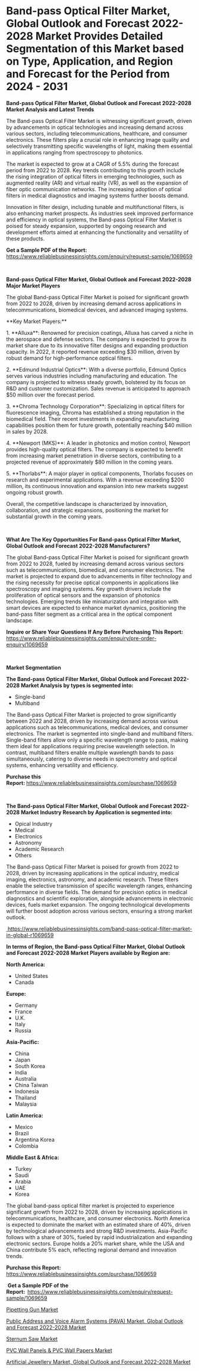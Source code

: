 <p><h1>Band-pass Optical Filter Market, Global Outlook and Forecast 2022-2028 Market Provides Detailed Segmentation of this Market based on Type, Application, and Region and Forecast for the Period from 2024 - 2031</h1></p><p><strong>Band-pass Optical Filter Market, Global Outlook and Forecast 2022-2028 Market Analysis and Latest Trends</strong></p>
<p><p>The Band-pass Optical Filter Market is witnessing significant growth, driven by advancements in optical technologies and increasing demand across various sectors, including telecommunications, healthcare, and consumer electronics. These filters play a crucial role in enhancing image quality and selectively transmitting specific wavelengths of light, making them essential in applications ranging from spectroscopy to photonics.</p><p>The market is expected to grow at a CAGR of 5.5% during the forecast period from 2022 to 2028. Key trends contributing to this growth include the rising integration of optical filters in emerging technologies, such as augmented reality (AR) and virtual reality (VR), as well as the expansion of fiber optic communication networks. The increasing adoption of optical filters in medical diagnostics and imaging systems further boosts demand.</p><p>Innovation in filter design, including tunable and multifunctional filters, is also enhancing market prospects. As industries seek improved performance and efficiency in optical systems, the Band-pass Optical Filter Market is poised for steady expansion, supported by ongoing research and development efforts aimed at enhancing the functionality and versatility of these products.</p></p>
<p><strong>Get a Sample PDF of the Report:&nbsp;</strong> <a href="https://www.reliablebusinessinsights.com/enquiry/request-sample/1069659">https://www.reliablebusinessinsights.com/enquiry/request-sample/1069659</a></p>
<p>&nbsp;</p>
<p><strong>Band-pass Optical Filter Market, Global Outlook and Forecast 2022-2028 Major Market Players</strong></p>
<p><p>The global Band-pass Optical Filter Market is poised for significant growth from 2022 to 2028, driven by increasing demand across applications in telecommunications, biomedical devices, and advanced imaging systems. </p><p>**Key Market Players:**</p><p>1. **Alluxa**: Renowned for precision coatings, Alluxa has carved a niche in the aerospace and defense sectors. The company is expected to grow its market share due to its innovative filter designs and expanding production capacity. In 2022, it reported revenue exceeding $30 million, driven by robust demand for high-performance optical filters.</p><p>2. **Edmund Industrial Optics**: With a diverse portfolio, Edmund Optics serves various industries including manufacturing and education. The company is projected to witness steady growth, bolstered by its focus on R&D and customer customization. Sales revenue is anticipated to approach $50 million over the forecast period.</p><p>3. **Chroma Technology Corporation**: Specializing in optical filters for fluorescence imaging, Chroma has established a strong reputation in the biomedical field. Their recent investments in expanding manufacturing capabilities position them for future growth, potentially reaching $40 million in sales by 2028.</p><p>4. **Newport (MKS)**: A leader in photonics and motion control, Newport provides high-quality optical filters. The company is expected to benefit from increasing market penetration in diverse sectors, contributing to a projected revenue of approximately $80 million in the coming years.</p><p>5. **Thorlabs**: A major player in optical components, Thorlabs focuses on research and experimental applications. With a revenue exceeding $200 million, its continuous innovation and expansion into new markets suggest ongoing robust growth.</p><p>Overall, the competitive landscape is characterized by innovation, collaboration, and strategic expansions, positioning the market for substantial growth in the coming years.</p></p>
<p>&nbsp;</p>
<p><strong>What Are The Key Opportunities For Band-pass Optical Filter Market, Global Outlook and Forecast 2022-2028 Manufacturers?</strong></p>
<p><p>The global Band-pass Optical Filter Market is poised for significant growth from 2022 to 2028, fueled by increasing demand across various sectors such as telecommunications, biomedical, and consumer electronics. The market is projected to expand due to advancements in filter technology and the rising necessity for precise optical components in applications like spectroscopy and imaging systems. Key growth drivers include the proliferation of optical sensors and the expansion of photonics technologies. Emerging trends like miniaturization and integration with smart devices are expected to enhance market dynamics, positioning the band-pass filter segment as a critical area in the optical component landscape.</p></p>
<p><strong>Inquire or Share Your Questions If Any Before Purchasing This Report:</strong> <a href="https://www.reliablebusinessinsights.com/enquiry/pre-order-enquiry/1069659">https://www.reliablebusinessinsights.com/enquiry/pre-order-enquiry/1069659</a></p>
<p>&nbsp;</p>
<p><strong>Market Segmentation</strong></p>
<p><strong>The Band-pass Optical Filter Market, Global Outlook and Forecast 2022-2028 Market Analysis by types is segmented into:</strong></p>
<p><ul><li>Single-band</li><li>Multiband</li></ul></p>
<p><p>The Band-pass Optical Filter Market is projected to grow significantly between 2022 and 2028, driven by increasing demand across various applications such as telecommunications, medical devices, and consumer electronics. The market is segmented into single-band and multiband filters. Single-band filters allow only a specific wavelength range to pass, making them ideal for applications requiring precise wavelength selection. In contrast, multiband filters enable multiple wavelength bands to pass simultaneously, catering to diverse needs in spectrometry and optical systems, enhancing versatility and efficiency.</p></p>
<p><strong>Purchase this Report:&nbsp;</strong><a href="https://www.reliablebusinessinsights.com/purchase/1069659">https://www.reliablebusinessinsights.com/purchase/1069659</a></p>
<p>&nbsp;</p>
<p><strong>The Band-pass Optical Filter Market, Global Outlook and Forecast 2022-2028 Market Industry Research by Application is segmented into:</strong></p>
<p><ul><li>Opical Industry</li><li>Medical</li><li>Electronics</li><li>Astronomy</li><li>Academic Research</li><li>Others</li></ul></p>
<p><p>The Band-pass Optical Filter Market is poised for growth from 2022 to 2028, driven by increasing applications in the optical industry, medical imaging, electronics, astronomy, and academic research. These filters enable the selective transmission of specific wavelength ranges, enhancing performance in diverse fields. The demand for precision optics in medical diagnostics and scientific exploration, alongside advancements in electronic devices, fuels market expansion. The ongoing technological developments will further boost adoption across various sectors, ensuring a strong market outlook.</p></p>
<p><a href="https://www.reliablebusinessinsights.com/band-pass-optical-filter-market-in-global-r1069659">&nbsp;https://www.reliablebusinessinsights.com/band-pass-optical-filter-market-in-global-r1069659</a></p>
<p><strong>In terms of Region, the Band-pass Optical Filter Market, Global Outlook and Forecast 2022-2028 Market Players available by Region are:</strong></p>
<p>
    <p> <strong> North America: </strong>
        <ul>
            <li>United States</li>
            <li>Canada</li>
        </ul>
        </p> 
    <p> <strong> Europe: </strong>
        <ul>
            <li>Germany</li>
            <li>France</li>
            <li>U.K.</li>
            <li>Italy</li>
            <li>Russia</li>
        </ul>
        </p> 
    <p> <strong> Asia-Pacific: </strong>
        <ul>
            <li>China</li>
            <li>Japan</li>
            <li>South Korea</li>
            <li>India</li>
            <li>Australia</li>
            <li>China Taiwan</li>
            <li>Indonesia</li>
            <li>Thailand</li>
            <li>Malaysia</li>
        </ul>
        </p> 
    <p> <strong> Latin America: </strong>
        <ul>
            <li>Mexico</li>
            <li>Brazil</li>
            <li>Argentina Korea</li>
            <li>Colombia</li>
        </ul>
        </p> 
    <p> <strong> Middle East & Africa: </strong>
        <ul>
            <li>Turkey</li>
            <li>Saudi</li>
            <li>Arabia</li>
            <li>UAE</li>
            <li>Korea</li>
        </ul>
    </p>
    </p>
<p><p>The global band-pass optical filter market is projected to experience significant growth from 2022 to 2028, driven by increasing applications in telecommunications, healthcare, and consumer electronics. North America is expected to dominate the market with an estimated share of 40%, driven by technological advancements and strong R&D investments. Asia-Pacific follows with a share of 30%, fueled by rapid industrialization and expanding electronic sectors. Europe holds a 20% market share, while the USA and China contribute 5% each, reflecting regional demand and innovation trends.</p></p>
<p><strong>Purchase this Report: </strong><a href="https://www.reliablebusinessinsights.com/purchase/1069659">https://www.reliablebusinessinsights.com/purchase/1069659</a></p>
<p>&nbsp;<strong>Get a Sample PDF of the Report:&nbsp;&nbsp;</strong><a href="https://www.reliablebusinessinsights.com/enquiry/request-sample/1069659">https://www.reliablebusinessinsights.com/enquiry/request-sample/1069659</a></p>
<p><strong></strong></p>
<p><p><a href="https://www.linkedin.com/pulse/pipetting-gun-market-share-size-trends-industry-analysis-eqnte?trackingId=zJaYCRFzRm6Ep2eJpTQoWQ%3D%3D">Pipetting Gun Market</a></p><p><a href="https://github.com/mauripalmi/Market-Research-Report-List-5/blob/main/public-address-and-voice-alarm-systems-pava-market-global-outlook-and-forecast-2022-2028-market.md">Public Address and Voice Alarm Systems (PAVA) Market, Global Outlook and Forecast 2022-2028 Market</a></p><p><a href="https://www.linkedin.com/pulse/global-sternum-saw-market-sector-types-applications-player-67mpe?trackingId=3pwDsTomT9im6%2F8oOdP8yQ%3D%3D">Sternum Saw Market</a></p><p><a href="https://issuu.com/reportprime-2/docs/pvc-wall-panels-pvc-wall-papers-mar_b2ef6700dbf104">PVC Wall Panels & PVC Wall Papers Market</a></p><p><a href="https://github.com/nicoletavirag/Market-Research-Report-List-5/blob/main/artificial-jewellery-market-global-outlook-and-forecast-2022-2028-market.md">Artificial Jewellery Market, Global Outlook and Forecast 2022-2028 Market</a></p></p>